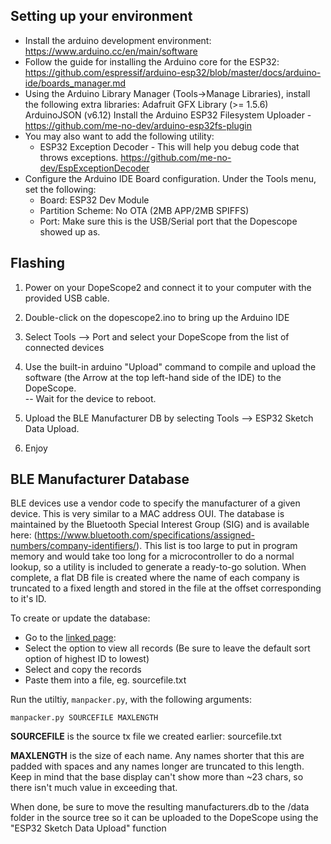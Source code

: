 ## Setting up your environment
- Install the arduino development environment:
https://www.arduino.cc/en/main/software
- Follow the guide for installing the Arduino core for the ESP32:
https://github.com/espressif/arduino-esp32/blob/master/docs/arduino-ide/boards_manager.md
- Using the Arduino Library Manager (Tools->Manage Libraries), install the following extra libraries:
Adafruit GFX Library (>= 1.5.6)
ArduinoJSON (v6.12)
Install the Arduino ESP32 Filesystem Uploader - https://github.com/me-no-dev/arduino-esp32fs-plugin
- You may also want to add the following utility:
    - ESP32 Exception Decoder - This will help you debug code that throws exceptions.  https://github.com/me-no-dev/EspExceptionDecoder
- Configure the Arduino IDE Board configuration.  Under the Tools menu, set the following:
    - Board: ESP32 Dev Module
    - Partition Scheme: No OTA (2MB APP/2MB SPIFFS)
    - Port: Make sure this is the USB/Serial port that the Dopescope showed up as.

## Flashing ##
1.  Power on your DopeScope2 and connect it to your computer with the provided USB cable.

2. Double-click on the dopescope2.ino to bring up the Arduino IDE

3. Select Tools --> Port and select your DopeScope from the list of connected devices

4. Use the built-in arduino "Upload" command to compile and upload the software (the Arrow at the top left-hand side of the IDE) to the DopeScope.  
  -- Wait for the device to reboot.

5. Upload the BLE Manufacturer DB by selecting Tools --> ESP32 Sketch Data Upload.

6. Enjoy

## BLE Manufacturer Database ##
BLE devices use a vendor code to specify the manufacturer of a given device.  This is very similar to a MAC address OUI.  The database is maintained by the Bluetooth Special Interest Group (SIG) and is available here: (https://www.bluetooth.com/specifications/assigned-numbers/company-identifiers/).
This list is too large to put in program memory and would take too long for a microcontroller to do a normal lookup, so a utility is included to generate a ready-to-go solution.  When complete, a flat DB file is created where the name of each company is truncated to a fixed length and stored in the file at the offset corresponding to it's ID.

To create or update the database:

- Go to the [linked page](https://www.bluetooth.com/specifications/assigned-numbers/company-identifiers/):
- Select the option to view all records (Be sure to leave the default sort option of highest ID to lowest)
- Select and copy the records
- Paste them into a file, eg. sourcefile.txt

Run the utiltiy, `manpacker.py`, with the following arguments:

`manpacker.py SOURCEFILE MAXLENGTH`

**SOURCEFILE** is the source tx file we created earlier: sourcefile.txt

**MAXLENGTH** is the size of each name.  Any names shorter that this are padded with spaces and any names longer are truncated to this length.  Keep in mind that the base display can't show more than ~23 chars, so there isn't much value in exceeding that.

When done, be sure to move the resulting manufacturers.db to the /data folder in the source tree so it can be uploaded to the DopeScope using the "ESP32 Sketch Data Upload" function
